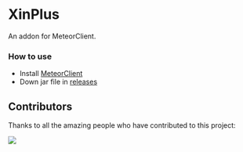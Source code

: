 # XinPlus

An addon for MeteorClient.

### How to use

- Install [MeteorClient](https://github.com/MeteorDevelopment/meteor-client)
- Down jar file in [releases](https://github.com/huangdihd/xinplus/releases)

## Contributors
Thanks to all the amazing people who have contributed to this project:

<a href="https://github.com/huangdihd/xinplus/graphs/contributors">
  <img src="https://contrib.rocks/image?repo=huangdihd/xinbot" />
</a>

